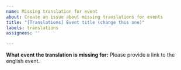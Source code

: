 ```yaml
---
name: Missing translation for event
about: Create an issue about missing translations for events
title: "[Translations] Event title (change this one)"
labels: translations
assignees: ''

---
```


**What event the translation is missing for:**
Please provide a link to the english event.

